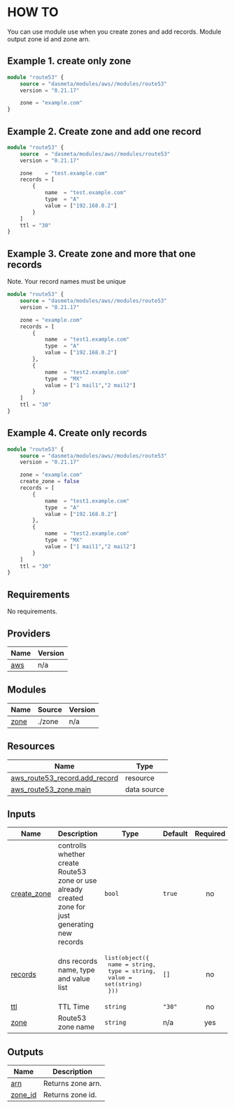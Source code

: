 # HOW TO

You can use module use when you create zones and add records.
Module output zone id and zone arn.

## Example 1. create only zone

```terraform
module "route53" {
    source = "dasmeta/modules/aws//modules/route53"
    version = "0.21.17"

    zone = "example.com"
}
```

## Example 2. Create zone and add one record

```terraform
module "route53" {
    source  = "dasmeta/modules/aws//modules/route53"
    version = "0.21.17"

    zone    = "test.example.com"
    records = [
        {
            name  = "test.example.com"
            type  = "A"
            value = ["192.168.0.2"]
        }
    ]
    ttl = "30"
}
```

## Example 3. Create zone and more that one records

Note. Your record names must be unique

```terraform
module "route53" {
    source = "dasmeta/modules/aws//modules/route53"
    version = "0.21.17"

    zone = "example.com"
    records = [
        {
            name  = "test1.example.com"
            type  = "A"
            value = ["192.168.0.2"]
        },
        {
            name  = "test2.example.com"
            type  = "MX"
            value = ["1 mail1","2 mail2"]
        }
    ]
    ttl = "30"
}
```

## Example 4. Create only records

```terraform
module "route53" {
    source = "dasmeta/modules/aws//modules/route53"
    version = "0.21.17"

    zone = "example.com"
    create_zone = false
    records = [
        {
            name  = "test1.example.com"
            type  = "A"
            value = ["192.168.0.2"]
        },
        {
            name  = "test2.example.com"
            type  = "MX"
            value = ["1 mail1","2 mail2"]
        }
    ]
    ttl = "30"
}
```

<!-- BEGINNING OF PRE-COMMIT-TERRAFORM DOCS HOOK -->

## Requirements

No requirements.

## Providers

| Name                                             | Version |
| ------------------------------------------------ | ------- |
| <a name="provider_aws"></a> [aws](#provider_aws) | n/a     |

## Modules

| Name                                            | Source | Version |
| ----------------------------------------------- | ------ | ------- |
| <a name="module_zone"></a> [zone](#module_zone) | ./zone | n/a     |

## Resources

| Name                                                                                                                        | Type        |
| --------------------------------------------------------------------------------------------------------------------------- | ----------- |
| [aws_route53_record.add_record](https://registry.terraform.io/providers/hashicorp/aws/latest/docs/resources/route53_record) | resource    |
| [aws_route53_zone.main](https://registry.terraform.io/providers/hashicorp/aws/latest/docs/data-sources/route53_zone)        | data source |

## Inputs

| Name                                                               | Description                                                                                       | Type                                                                                           | Default | Required |
| ------------------------------------------------------------------ | ------------------------------------------------------------------------------------------------- | ---------------------------------------------------------------------------------------------- | ------- | :------: |
| <a name="input_create_zone"></a> [create_zone](#input_create_zone) | controlls whether create Route53 zone or use already created zone for just generating new records | `bool`                                                                                         | `true`  |    no    |
| <a name="input_records"></a> [records](#input_records)             | dns records name, type and value list                                                             | <pre>list(object({<br> name = string,<br> type = string,<br> value = set(string)<br> }))</pre> | `[]`    |    no    |
| <a name="input_ttl"></a> [ttl](#input_ttl)                         | TTL Time                                                                                          | `string`                                                                                       | `"30"`  |    no    |
| <a name="input_zone"></a> [zone](#input_zone)                      | Route53 zone name                                                                                 | `string`                                                                                       | n/a     |   yes    |

## Outputs

| Name                                                     | Description       |
| -------------------------------------------------------- | ----------------- |
| <a name="output_arn"></a> [arn](#output_arn)             | Returns zone arn. |
| <a name="output_zone_id"></a> [zone_id](#output_zone_id) | Returns zone id.  |

<!-- END OF PRE-COMMIT-TERRAFORM DOCS HOOK -->
